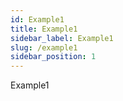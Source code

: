 ```yaml
---
id: Example1
title: Example1
sidebar_label: Example1
slug: /example1
sidebar_position: 1
---
```

Example1

